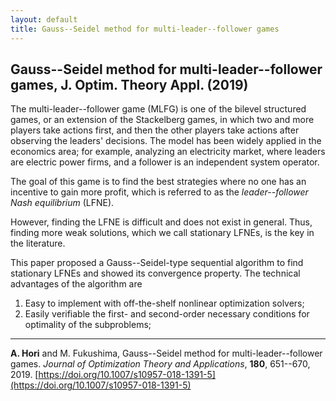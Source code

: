 ```yaml
---
layout: default
title: Gauss--Seidel method for multi-leader--follower games
---
```


## Gauss--Seidel method for multi-leader--follower games, J. Optim. Theory Appl. (2019)

The multi-leader--follower game (MLFG) is one of the bilevel structured games, or an extension of the Stackelberg games, in which two and more players take actions first, and then the other players take actions after observing the leaders' decisions.
The model has been widely applied in the economics area; for example, analyzing an electricity market, where leaders are electric power firms, and a follower is an independent system operator.

The goal of this game is to find the best strategies where no one has an incentive to gain more profit, which is referred to as the _leader--follower Nash equilibrium_ (LFNE).

However, finding the LFNE is difficult and does not exist in general.
Thus, finding more weak solutions, which we call stationary LFNEs, is the key in the literature.

This paper proposed a Gauss--Seidel-type sequential algorithm to find stationary LFNEs and showed its convergence property.
The technical advantages of the algorithm are
1. Easy to implement with off-the-shelf nonlinear optimization solvers;
2. Easily verifiable the first- and second-order necessary conditions for optimality of the subproblems;

---

**A. Hori** and M. Fukushima, Gauss--Seidel method for multi-leader--follower games. _Journal of Optimization Theory and Applications_, **180**, 651--670, 2019. [https://doi.org/10.1007/s10957-018-1391-5](https://doi.org/10.1007/s10957-018-1391-5)
